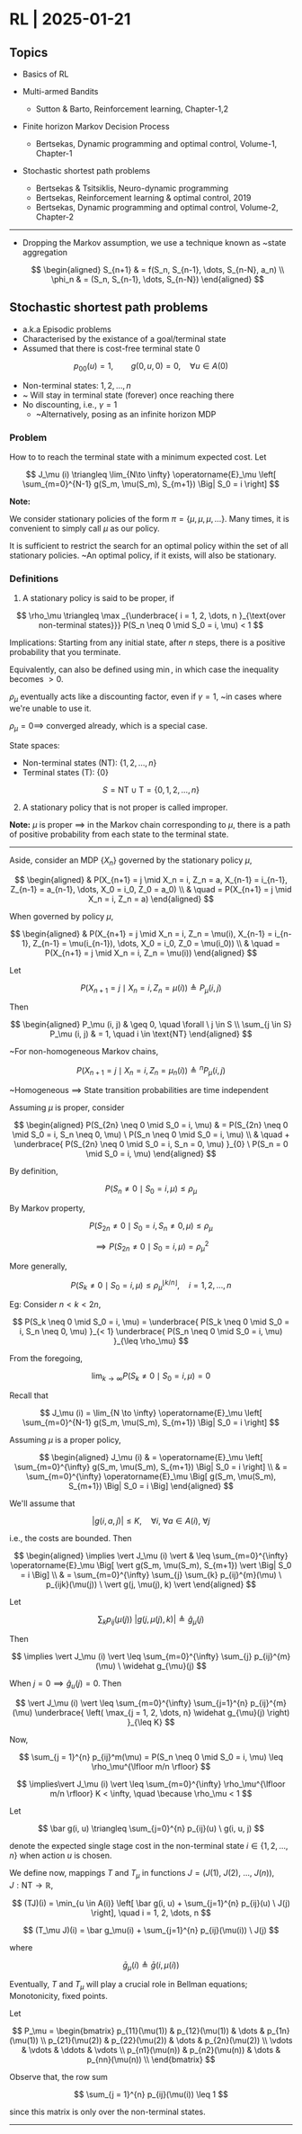 # RL | 2025-01-21

## Topics

- Basics of RL
- Multi-armed Bandits
  - Sutton & Barto, Reinforcement learning, Chapter-1,2

- Finite horizon Markov Decision Process
  - Bertsekas, Dynamic programming and optimal control, Volume-1, Chapter-1
- Stochastic shortest path problems
  - Bertsekas & Tsitsiklis, Neuro-dynamic programming
  - Bertsekas, Reinforcement learning & optimal control, 2019
  - Bertsekas, Dynamic programming and optimal control, Volume-2, Chapter-2

---

- Dropping the Markov assumption, we use a technique known as ~state aggregation

  $$
  \begin{aligned}
  S_{n+1}
  & =
  f(S_n, S_{n-1}, \dots, S_{n-N}, a_n)
  \\
  \phi_n
  & =
  (S_n, S_{n-1}, \dots, S_{n-N})
  \end{aligned}
  $$

## Stochastic shortest path problems

- a.k.a Episodic problems
- Characterised by the existance of a goal/terminal state
- Assumed that there is cost-free terminal state $0$

$$
p_{00}(u) = 1, \qquad g(0, u, 0) = 0, \quad \forall u \in A(0)
$$

- Non-terminal states: $1, 2, \dots, n$
- ~ Will stay in terminal state (forever) once reaching there
- No discounting, i.e., $\gamma = 1$
  - ~Alternatively, posing as an infinite horizon MDP


### Problem

How to to reach the terminal state with a minimum expected cost. Let

$$
J_\mu (i) \triangleq \lim_{N\to \infty} \operatorname{E}_\mu \left[ \sum_{m=0}^{N-1} g(S_m, \mu(S_m), S_{m+1}) \Big| S_0 = i \right]
$$

**Note:**

We consider stationary policies of the form $\pi = \{ \mu, \mu, \mu, \dots \}$. Many times, it is convenient to simply call $\mu$ as our policy.

It is sufficient to restrict the search for an optimal policy within the set of all stationary policies. ~An optimal policy, if it exists, will also be stationary.

### Definitions

1. A stationary policy is said to be proper, if

$$
\rho_\mu \triangleq  \max _{\underbrace{ i = 1, 2, \dots, n }_{\text{over non-terminal states}}} P(S_n \neq 0 \mid S_0 = i, \mu) < 1
$$

Implications: Starting from any initial state, after $n$ steps, there is a positive probability that you terminate.

Equivalently, can also be defined using $\min$, in which case the inequality becomes $> 0$.

$\rho_\mu$ eventually acts like a discounting factor, even if $\gamma = 1$, ~in cases where we're unable to use it.

$\rho_\mu = 0 \implies$ converged already, which is a special case.

State spaces:

- Non-terminal states ($\text{NT}$): $\{ 1, 2, \dots, n \}$
- Terminal states ($\text{T}$): $\{ 0 \}$

$$
S = \text{NT} \cup \text{T} = \{ 0, 1, 2, \dots, n \}
$$

2. A stationary policy that is not proper is called improper.

**Note:** $\mu$ is proper $\implies$ in the Markov chain corresponding to $\mu$, there is a path of positive probability from each state to the terminal state.

---

Aside, consider an MDP $\{ X_n \}$ governed by the stationary policy $\mu$,

$$
\begin{aligned}
&
P(X_{n+1} = j \mid X_n = i, Z_n = a, X_{n-1} = i_{n-1}, Z_{n-1} = a_{n-1}, \dots, X_0 = i_0, Z_0 = a_0)
\\ & \quad =
P(X_{n+1} = j \mid X_n = i, Z_n = a)
\end{aligned}
$$

When governed by policy $\mu$,

$$
\begin{aligned}
&
P(X_{n+1} = j \mid X_n = i, Z_n = \mu(i), X_{n-1} = i_{n-1}, Z_{n-1} = \mu(i_{n-1}), \dots, X_0 = i_0, Z_0 = \mu(i_0))
\\ & \quad =
P(X_{n+1} = j \mid X_n = i, Z_n = \mu(i))
\end{aligned}
$$

Let

$$
P(X_{n+1} = j \mid X_n = i, Z_n = \mu(i)) \triangleq P_\mu (i, j)
$$

Then

$$
\begin{aligned}
P_\mu (i, j) & \geq 0, \quad \forall \ j \in S
\\
\sum_{j \in S} P_\mu (i, j) & = 1, \quad i \in \text{NT}
\end{aligned}
$$

~For non-homogeneous Markov chains,

$$
P(X_{n+1} = j \mid X_n = i, Z_n = \mu_n(i)) \triangleq {}^n P_\mu (i, j)
$$

~Homogeneous $\implies$ State transition probabilities are time independent

Assuming $\mu$ is proper, consider

$$
\begin{aligned}
P(S_{2n} \neq 0 \mid S_0 = i, \mu)
& =
P(S_{2n} \neq 0 \mid S_0 = i, S_n \neq 0, \mu) \ P(S_n \neq 0 \mid S_0 = i, \mu)
\\ & \quad +
\underbrace{ P(S_{2n} \neq 0 \mid S_0 = i, S_n = 0, \mu) }_{0} \ P(S_n = 0 \mid S_0 = i, \mu)
\end{aligned}
$$

By definition,

$$
P(S_n \neq 0 \mid S_0 = i, \mu) \leq \rho_\mu
$$

By Markov property,

$$
P(S_{2n} \neq 0 \mid S_0 = i, S_n \neq 0, \mu) \leq \rho_\mu
$$

$$
\implies P(S_{2n} \neq 0 \mid S_0 = i, \mu) = \rho_\mu^2
$$

More generally,

$$
P(S_k \neq 0 \mid S_0 = i, \mu) \leq {\rho_\mu}^{\lfloor k/n \rfloor}, \quad i = 1, 2, \dots, n
$$

Eg: Consider $n < k < 2n$,

$$
P(S_k \neq 0 \mid S_0 = i, \mu) = \underbrace{ P(S_k \neq 0 \mid S_0 = i, S_n \neq 0, \mu) }_{< 1} \underbrace{ P(S_n \neq 0 \mid S_0 = i, \mu) }_{\leq \rho_\mu}
$$

From the foregoing,

$$
\lim_{k \to \infty} P(S_k \neq 0 \mid S_0 = i, \mu) = 0
$$

Recall that

$$
J_\mu (i) = \lim_{N \to \infty} \operatorname{E}_\mu \left[ \sum_{m=0}^{N-1} g(S_m, \mu(S_m), S_{m+1}) \Big| S_0 = i \right]
$$

Assuming $\mu$ is a proper policy,

$$
\begin{aligned}
J_\mu (i)
& =
\operatorname{E}_\mu \left[ \sum_{m=0}^{\infty} g(S_m, \mu(S_m), S_{m+1}) \Big| S_0 = i \right]
\\ & =
\sum_{m=0}^{\infty} \operatorname{E}_\mu \Big[ g(S_m, \mu(S_m), S_{m+1}) \Big| S_0 = i \Big]
\end{aligned}
$$

We'll assume that

$$
\vert g(i, a, j) \vert \leq K, \quad \forall i, \ \forall a \in A(i), \ \forall j
$$

i.e., the costs are bounded. Then

$$
\begin{aligned}
\implies
\vert J_\mu (i) \vert
& \leq
\sum_{m=0}^{\infty} \operatorname{E}_\mu \Big[ \vert g(S_m, \mu(S_m), S_{m+1}) \vert \Big| S_0 = i \Big]
\\ & =
\sum_{m=0}^{\infty} \sum_{j} \sum_{k} p_{ij}^{m}(\mu) \ p_{ijk}(\mu(j)) \ \vert g(j, \mu(j), k) \vert
\end{aligned}
$$

Let

$$
\sum_{k} p_{ij}(\mu(j)) \ \vert g(j, \mu(j), k) \vert \triangleq \widehat g_{\mu}(j)
$$

Then

$$
\implies \vert J_\mu (i) \vert \leq \sum_{m=0}^{\infty} \sum_{j} p_{ij}^{m}(\mu) \ \widehat g_{\mu}(j)
$$

When $j = 0 \implies \widehat g_u(j) = 0$. Then

$$
\vert J_\mu (i) \vert \leq \sum_{m=0}^{\infty} \sum_{j=1}^{n} p_{ij}^{m}(\mu) \underbrace{ \left( \max_{j = 1, 2, \dots, n} \widehat g_{\mu}(j) \right) }_{\leq K}
$$

Now,

$$
\sum_{j = 1}^{n} p_{ij}^m(\mu) = P(S_n \neq 0 \mid S_0 = i, \mu) \leq \rho_\mu^{\lfloor m/n \rfloor}
$$

$$
\implies\vert J_\mu (i) \vert \leq \sum_{m=0}^{\infty} \rho_\mu^{\lfloor m/n \rfloor} K < \infty, \quad \because \rho_\mu < 1
$$

Let

$$
\bar g(i, u) \triangleq \sum_{j=0}^{n} p_{ij}(u) \ g(i, u, j)
$$

denote the expected single stage cost in the non-terminal state $i \in \{ 1, 2, \dots, n \}$ when action $u$ is chosen.

We define now, mappings $T$ and $T_\mu$ in functions $J = (J(1), \ J(2), \ \dots, \ J(n)), \quad J: \text{NT} \to \mathbb{R}$,

$$
(TJ)(i) = \min_{u \in A(i)} \left[ \bar g(i, u) + \sum_{j=1}^{n} p_{ij}(u) \ J(j) \right], \quad i = 1, 2, \dots, n
$$

$$
(T_\mu J)(i) = \bar g_\mu(i) + \sum_{j=1}^{n} p_{ij}(\mu(i)) \ J(j)
$$

where

$$
\bar g_\mu(i) \triangleq \bar g(i, \mu(i))
$$

Eventually, $T$ and $T_\mu$ will play a crucial role in Bellman equations; Monotonicity, fixed points.

Let

$$
P_\mu =
\begin{bmatrix}
p_{11}(\mu(1)) & p_{12}(\mu(1)) & \dots & p_{1n}(\mu(1)) \\
p_{21}(\mu(2)) & p_{22}(\mu(2)) & \dots & p_{2n}(\mu(2)) \\
\vdots & \vdots & \ddots & \vdots \\
p_{n1}(\mu(n)) & p_{n2}(\mu(n)) & \dots & p_{nn}(\mu(n)) \\
\end{bmatrix}
$$

Observe that, the row sum

$$
\sum_{j = 1}^{n} p_{ij}(\mu(i)) \leq 1
$$

since this matrix is only over the non-terminal states.

---


